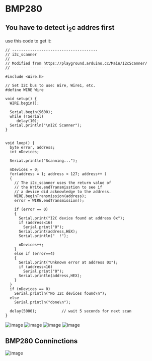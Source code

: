 # BMP280

## You have to detect i<sub>2</sub>c addres first
use this code to get it:
```
// --------------------------------------
// i2c_scanner
//
// Modified from https://playground.arduino.cc/Main/I2cScanner/
// --------------------------------------

#include <Wire.h>

// Set I2C bus to use: Wire, Wire1, etc.
#define WIRE Wire

void setup() {
  WIRE.begin();

  Serial.begin(9600);
  while (!Serial)
     delay(10);
  Serial.println("\nI2C Scanner");
}


void loop() {
  byte error, address;
  int nDevices;

  Serial.println("Scanning...");

  nDevices = 0;
  for(address = 1; address < 127; address++ ) 
  {
    // The i2c_scanner uses the return value of
    // the Write.endTransmisstion to see if
    // a device did acknowledge to the address.
    WIRE.beginTransmission(address);
    error = WIRE.endTransmission();

    if (error == 0)
    {
      Serial.print("I2C device found at address 0x");
      if (address<16) 
        Serial.print("0");
      Serial.print(address,HEX);
      Serial.println("  !");

      nDevices++;
    }
    else if (error==4) 
    {
      Serial.print("Unknown error at address 0x");
      if (address<16) 
        Serial.print("0");
      Serial.println(address,HEX);
    }    
  }
  if (nDevices == 0)
    Serial.println("No I2C devices found\n");
  else
    Serial.println("done\n");

  delay(5000);           // wait 5 seconds for next scan
}
```
![image](https://github.com/egyptianego17/Ventilator_YLF_Competition/assets/86708003/557b6030-f2c4-4d95-a2c4-aafbe755386a)
![image](https://github.com/egyptianego17/Ventilator_YLF_Competition/assets/86708003/36097b6b-3cb5-4ff2-91f0-61beaf853ab2)
![image](https://github.com/egyptianego17/Ventilator_YLF_Competition/assets/86708003/d134f043-706e-414e-9c73-ee0ad3f4bdc8)
![image](https://github.com/egyptianego17/Ventilator_YLF_Competition/assets/86708003/c820fe4b-49ab-493b-9625-a42271420efb)




## BMP280 Conninctions
![image](https://github.com/egyptianego17/Ventilator_YLF_Competition/assets/86708003/a1a696ed-a635-4f41-80c4-c9d01393bb0e)
